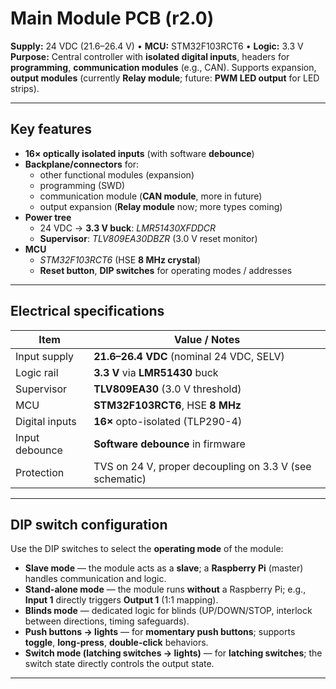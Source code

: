 # Main Module PCB (r2.0)

**Supply:** 24 VDC (21.6–26.4 V) • **MCU:** STM32F103RCT6 • **Logic:** 3.3 V  
**Purpose:** Central controller with **isolated digital inputs**, headers for **programming**, **communication modules** (e.g., CAN). Supports expansion, **output modules** (currently **Relay module**; future: **PWM LED output** for LED strips).

---

## Key features
- **16× optically isolated inputs** (with software **debounce**)
- **Backplane/connectors** for:
  - other functional modules (expansion)
  - programming (SWD)
  - communication module (**CAN module**, more in future)
  - output expansion (**Relay module** now; more types coming)
- **Power tree**
  - 24 VDC → **3.3 V buck**: *LMR51430XFDDCR*
  - **Supervisor**: *TLV809EA30DBZR* (3.0 V reset monitor)
- **MCU**
  - *STM32F103RCT6* (HSE **8 MHz crystal**)
  - **Reset button**, **DIP switches** for operating modes / addresses

---

## Electrical specifications
| Item | Value / Notes |
|---|---|
| Input supply | **21.6–26.4 VDC** (nominal 24 VDC, SELV) |
| Logic rail | **3.3 V** via **LMR51430** buck |
| Supervisor | **TLV809EA30** (3.0 V threshold) |
| MCU | **STM32F103RCT6**, HSE **8 MHz** |
| Digital inputs | **16×** opto-isolated (TLP290-4) |
| Input debounce | **Software debounce** in firmware |
| Protection | TVS on 24 V, proper decoupling on 3.3 V (see schematic) |

---

## DIP switch configuration

Use the DIP switches to select the **operating mode** of the module:

- **Slave mode** — the module acts as a **slave**; a **Raspberry Pi** (master) handles communication and logic.
- **Stand-alone mode** — the module runs **without** a Raspberry Pi; e.g., **Input 1** directly triggers **Output 1** (1:1 mapping).
- **Blinds mode** — dedicated logic for blinds (UP/DOWN/STOP, interlock between directions, timing safeguards).
- **Push buttons → lights** — for **momentary push buttons**; supports **toggle**, **long-press**, **double-click** behaviors.
- **Switch mode (latching switches → lights)** — for **latching switches**; the switch state directly controls the output state.


---
